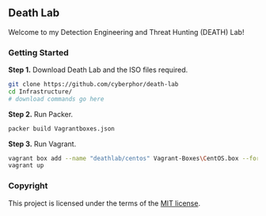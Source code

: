 ## Death Lab
Welcome to my Detection Engineering and Threat Hunting (DEATH) Lab!

### Getting Started
**Step 1.** Download Death Lab and the ISO files required. 
```bash
git clone https://github.com/cyberphor/death-lab
cd Infrastructure/
# download commands go here
```

**Step 2.** Run Packer.
```bash
packer build Vagrantboxes.json
```

**Step 3.** Run Vagrant.
```bash
vagrant box add --name "deathlab/centos" Vagrant-Boxes\CentOS.box --force
vagrant up
```

### Copyright
This project is licensed under the terms of the [MIT license](/LICENSE).
